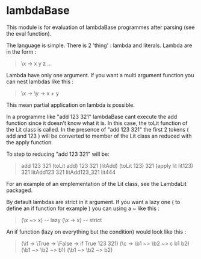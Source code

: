 lambdaBase
==========

This module is for evaluation of lambdaBase programmes after parsing (see the eval function).

The language is simple. There is 2 'thing' : lambda and literals.
Lambda are in the form :

> \x -> x y z ...

Lambda have only one argument. If you want a multi argument function you can nest lambdas like this :

> \x -> \y -> x + y

This mean partial application on lambda is possible.

In a programme like "add 123 321" lambdaBase cant execute the add function since it doesn't know what it is.
In this case, the toLit function of the Lit class is called.
In the presence of "add 123 321" the first 2 tokens ( add and 123 ) will be converted to member of the Lit class an reduced with the apply function.

To step to reducing "add 123 321" will be:

> add 123 321
> (toLit add) 123 321
> (litAdd) (toLit 123) 321
> (apply lit lit123) 321
> litAdd123 321
> litAdd123_321
> lit444

For an example of an emplementation of the Lit class, see the LambdaLit packaged.


By default lambdas are strict in it argument. If you want a lazy one ( to define an if function for example ) you can using a ~ like this :

> (\x ~> x) -- lazy
> (\x -> x) -- strict

An if function (lazy on everything but the condition) would look like this :

> (\if -> \True -> \False -> if True 123 321) (\c -> \b1 ~> \b2 ~> c b1 b2) (\b1 ~> \b2 ~> b1) (\b1 ~> \b2 ~> b2)
